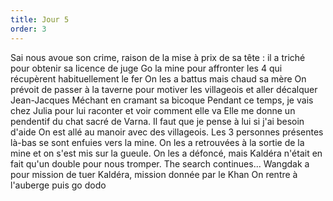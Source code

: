 ```yaml
---
title: Jour 5
order: 3
---
```

Sai nous avoue son crime, raison de la mise à prix de sa tête : il a triché pour obtenir sa licence de juge
Go la mine pour affronter les 4 qui récupèrent habituellement le fer
On les a battus mais chaud sa mère
On prévoit de passer à la taverne pour motiver les villageois et aller décalquer Jean-Jacques Méchant en cramant sa bicoque
Pendant ce temps, je vais chez Julia pour lui raconter et voir comment elle va
Elle me donne un pendentif du chat sacré de Varna. Il faut que je pense à lui si j'ai besoin d'aide
On est allé au manoir avec des villageois. Les 3 personnes présentes là-bas se sont enfuies vers la mine.
On les a retrouvées à la sortie de la mine et on s'est mis sur la gueule. On les a défoncé, mais Kaldéra n'était en fait qu'un double pour nous tromper. The search continues...
Wangdak a pour mission de tuer Kaldéra, mission donnée par le Khan
On rentre à l'auberge puis go dodo